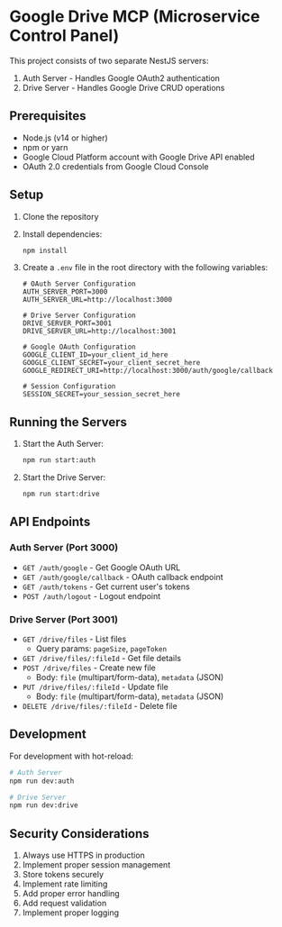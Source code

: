 # Google Drive MCP (Microservice Control Panel)

This project consists of two separate NestJS servers:
1. Auth Server - Handles Google OAuth2 authentication
2. Drive Server - Handles Google Drive CRUD operations

## Prerequisites

- Node.js (v14 or higher)
- npm or yarn
- Google Cloud Platform account with Google Drive API enabled
- OAuth 2.0 credentials from Google Cloud Console

## Setup

1. Clone the repository
2. Install dependencies:
   ```bash
   npm install
   ```

3. Create a `.env` file in the root directory with the following variables:
   ```
   # OAuth Server Configuration
   AUTH_SERVER_PORT=3000
   AUTH_SERVER_URL=http://localhost:3000

   # Drive Server Configuration
   DRIVE_SERVER_PORT=3001
   DRIVE_SERVER_URL=http://localhost:3001

   # Google OAuth Configuration
   GOOGLE_CLIENT_ID=your_client_id_here
   GOOGLE_CLIENT_SECRET=your_client_secret_here
   GOOGLE_REDIRECT_URI=http://localhost:3000/auth/google/callback

   # Session Configuration
   SESSION_SECRET=your_session_secret_here
   ```

## Running the Servers

1. Start the Auth Server:
   ```bash
   npm run start:auth
   ```

2. Start the Drive Server:
   ```bash
   npm run start:drive
   ```

## API Endpoints

### Auth Server (Port 3000)

- `GET /auth/google` - Get Google OAuth URL
- `GET /auth/google/callback` - OAuth callback endpoint
- `GET /auth/tokens` - Get current user's tokens
- `POST /auth/logout` - Logout endpoint

### Drive Server (Port 3001)

- `GET /drive/files` - List files
  - Query params: `pageSize`, `pageToken`
- `GET /drive/files/:fileId` - Get file details
- `POST /drive/files` - Create new file
  - Body: `file` (multipart/form-data), `metadata` (JSON)
- `PUT /drive/files/:fileId` - Update file
  - Body: `file` (multipart/form-data), `metadata` (JSON)
- `DELETE /drive/files/:fileId` - Delete file

## Development

For development with hot-reload:

```bash
# Auth Server
npm run dev:auth

# Drive Server
npm run dev:drive
```

## Security Considerations

1. Always use HTTPS in production
2. Implement proper session management
3. Store tokens securely
4. Implement rate limiting
5. Add proper error handling
6. Add request validation
7. Implement proper logging 